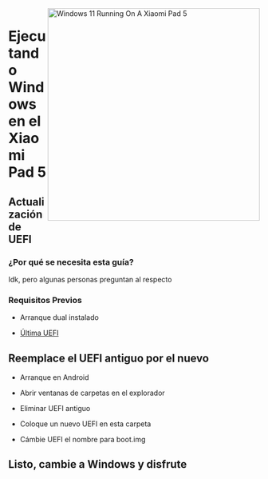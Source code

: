<img align="right" src="https://raw.githubusercontent.com/erdilS/Port-Windows-11-Xiaomi-Pad-5/main/nabu.png" width="425" alt="Windows 11 Running On A Xiaomi Pad 5">

# Ejecutando Windows en el Xiaomi Pad 5

## Actualización de UEFI

### ¿Por qué se necesita esta guía?
Idk, pero algunas personas preguntan al respecto

### Requisitos Previos

- Arranque dual instalado
  
- [Última UEFI](https://github.com/erdilS/Port-Windows-11-Xiaomi-Pad-5/releases/download/UEFI/uefi-v3.img)

## Reemplace el UEFI antiguo por el nuevo

- Arranque en Android

- Abrir ventanas de carpetas en el explorador

- Eliminar UEFI antiguo

- Coloque un nuevo UEFI en esta carpeta

- Cámbie UEFI el nombre para boot.img

## Listo, cambie a Windows y disfrute
